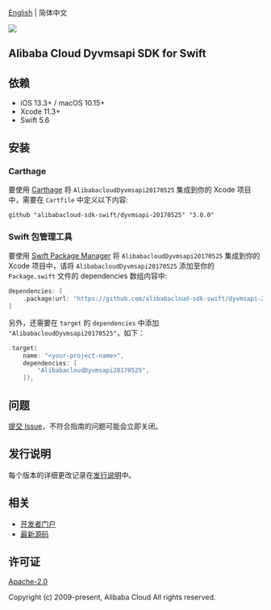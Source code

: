 [English](README.md) | 简体中文

![](https://aliyunsdk-pages.alicdn.com/icons/AlibabaCloud.svg)

## Alibaba Cloud Dyvmsapi SDK for Swift

## 依赖

- iOS 13.3+ / macOS 10.15+
- Xcode 11.3+
- Swift 5.6

## 安装

### Carthage

要使用 [Carthage](https://github.com/Carthage/Carthage) 将 `AlibabacloudDyvmsapi20170525` 集成到你的 Xcode 项目中，需要在 `Cartfile` 中定义以下内容:

```ogdl
github "alibabacloud-sdk-swift/dyvmsapi-20170525" "3.0.0"
```

### Swift 包管理工具

要使用 [Swift Package Manager](https://swift.org/package-manager/) 将 `AlibabacloudDyvmsapi20170525` 集成到你的 Xcode 项目中，请将 `AlibabacloudDyvmsapi20170525` 添加至你的 `Package.swift` 文件的 dependencies 数组内容中:

```swift
dependencies: [
    .package(url: "https://github.com/alibabacloud-sdk-swift/dyvmsapi-20170525.git", from: "3.0.0")
]
```

另外，还需要在 `target` 的 `dependencies` 中添加 `"AlibabacloudDyvmsapi20170525"`，如下：

```swift
.target(
    name: "<your-project-name>",
    dependencies: [
        "AlibabacloudDyvmsapi20170525",
    ]),
```

## 问题

[提交 Issue](https://github.com/alibabacloud-sdk-swift/dyvmsapi-20170525/issues/new)，不符合指南的问题可能会立即关闭。

## 发行说明

每个版本的详细更改记录在[发行说明](./ChangeLog.txt)中。

## 相关

* [开发者门户](https://next.api.aliyun.com/home)
* [最新源码](https://github.com/alibabacloud-sdk-swift/dyvmsapi-20170525)

## 许可证

[Apache-2.0](http://www.apache.org/licenses/LICENSE-2.0)

Copyright (c) 2009-present, Alibaba Cloud All rights reserved.
